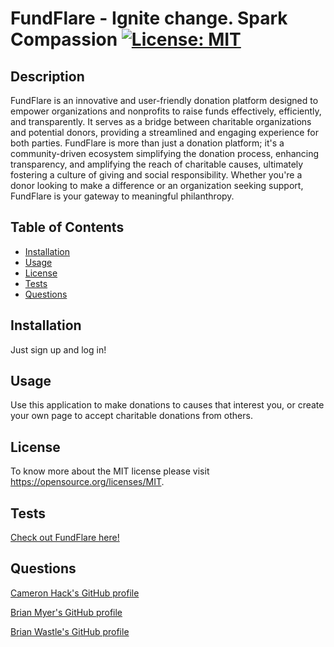 # FundFlare - Ignite change. Spark Compassion [![License: MIT](https://img.shields.io/badge/License-MIT-yellow.svg)](https://opensource.org/licenses/MIT)

## Description

FundFlare is an innovative and user-friendly donation platform designed to empower organizations and nonprofits to raise funds effectively, efficiently, and transparently. It serves as a bridge between charitable organizations and potential donors, providing a streamlined and engaging experience for both parties. FundFlare is more than just a donation platform; it's a community-driven ecosystem simplifying the donation process, enhancing transparency, and amplifying the reach of charitable causes, ultimately fostering a culture of giving and social responsibility. Whether you're a donor looking to make a difference or an organization seeking support, FundFlare is your gateway to meaningful philanthropy.

## Table of Contents

- [Installation](#installation)
- [Usage](#usage)
- [License](#license)
- [Tests](#tests)
- [Questions](#questions)

## Installation

Just sign up and log in!

## Usage

Use this application to make donations to causes that interest you, or create your own page to accept charitable donations from others.

## License

To know more about the MIT license please visit https://opensource.org/licenses/MIT.


## Tests

[Check out FundFlare here!]()

## Questions

[Cameron Hack's GitHub profile](https://github.com/CameronHack)

[Brian Myer's GitHub profile](https://github.com/brianmyer)

[Brian Wastle's GitHub profile](https://github.com/brian-wastle)